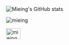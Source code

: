 <img src="https://github-readme-stats.vercel.app/api?username=mieing&show_icons=true&theme=radical" alt="Mieing's GitHub stats">

<p align="left"> <img src="https://komarev.com/ghpvc/?username=mieing&label=Profile%20views&color=0e75b6&style=flat" alt="mieing" /> </p>

<p align="left">
<a href="https://twitter.com/mieing001" target="blank"><img align="center" src="https://raw.githubusercontent.com/rahuldkjain/github-profile-readme-generator/master/src/images/icons/Social/twitter.svg" alt="mieing001" height="30" width="40" /></a>
</p>
